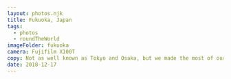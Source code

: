 ```yaml
---
layout: photos.njk
title: Fukuoka, Japan
tags:
  - photos
  - roundTheWorld
imageFolder: fukuoka
camera: Fujifilm X100T
copy: Not as well known as Tokyo and Osaka, but we made the most of our rail pass and loved every minute - well worth a visit!
date: 2018-12-17
---
```


 